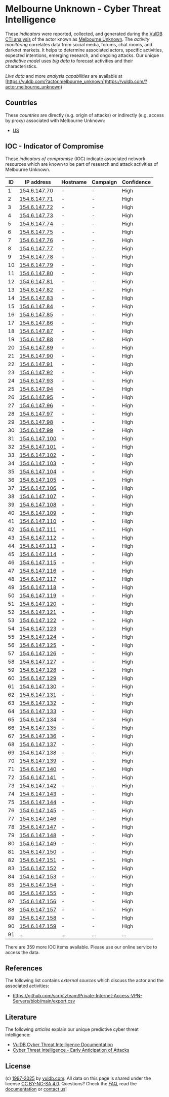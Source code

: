 # Melbourne Unknown - Cyber Threat Intelligence

These _indicators_ were reported, collected, and generated during the [VulDB CTI analysis](https://vuldb.com/?kb.cti) of the actor known as [Melbourne Unknown](https://vuldb.com/?actor.melbourne_unknown). The _activity monitoring_ correlates data from social media, forums, chat rooms, and darknet markets. It helps to determine associated actors, specific activities, expected intentions, emerging research, and ongoing attacks. Our unique _predictive model_ uses _big data_ to forecast activities and their characteristics.

_Live data_ and more _analysis capabilities_ are available at [https://vuldb.com/?actor.melbourne_unknown](https://vuldb.com/?actor.melbourne_unknown)

## Countries

These _countries_ are directly (e.g. origin of attacks) or indirectly (e.g. access by proxy) associated with Melbourne Unknown:

* [US](https://vuldb.com/?country.us)

## IOC - Indicator of Compromise

These _indicators of compromise_ (IOC) indicate associated network resources which are known to be part of research and attack activities of Melbourne Unknown.

ID | IP address | Hostname | Campaign | Confidence
-- | ---------- | -------- | -------- | ----------
1 | [154.6.147.70](https://vuldb.com/?ip.154.6.147.70) | - | - | High
2 | [154.6.147.71](https://vuldb.com/?ip.154.6.147.71) | - | - | High
3 | [154.6.147.72](https://vuldb.com/?ip.154.6.147.72) | - | - | High
4 | [154.6.147.73](https://vuldb.com/?ip.154.6.147.73) | - | - | High
5 | [154.6.147.74](https://vuldb.com/?ip.154.6.147.74) | - | - | High
6 | [154.6.147.75](https://vuldb.com/?ip.154.6.147.75) | - | - | High
7 | [154.6.147.76](https://vuldb.com/?ip.154.6.147.76) | - | - | High
8 | [154.6.147.77](https://vuldb.com/?ip.154.6.147.77) | - | - | High
9 | [154.6.147.78](https://vuldb.com/?ip.154.6.147.78) | - | - | High
10 | [154.6.147.79](https://vuldb.com/?ip.154.6.147.79) | - | - | High
11 | [154.6.147.80](https://vuldb.com/?ip.154.6.147.80) | - | - | High
12 | [154.6.147.81](https://vuldb.com/?ip.154.6.147.81) | - | - | High
13 | [154.6.147.82](https://vuldb.com/?ip.154.6.147.82) | - | - | High
14 | [154.6.147.83](https://vuldb.com/?ip.154.6.147.83) | - | - | High
15 | [154.6.147.84](https://vuldb.com/?ip.154.6.147.84) | - | - | High
16 | [154.6.147.85](https://vuldb.com/?ip.154.6.147.85) | - | - | High
17 | [154.6.147.86](https://vuldb.com/?ip.154.6.147.86) | - | - | High
18 | [154.6.147.87](https://vuldb.com/?ip.154.6.147.87) | - | - | High
19 | [154.6.147.88](https://vuldb.com/?ip.154.6.147.88) | - | - | High
20 | [154.6.147.89](https://vuldb.com/?ip.154.6.147.89) | - | - | High
21 | [154.6.147.90](https://vuldb.com/?ip.154.6.147.90) | - | - | High
22 | [154.6.147.91](https://vuldb.com/?ip.154.6.147.91) | - | - | High
23 | [154.6.147.92](https://vuldb.com/?ip.154.6.147.92) | - | - | High
24 | [154.6.147.93](https://vuldb.com/?ip.154.6.147.93) | - | - | High
25 | [154.6.147.94](https://vuldb.com/?ip.154.6.147.94) | - | - | High
26 | [154.6.147.95](https://vuldb.com/?ip.154.6.147.95) | - | - | High
27 | [154.6.147.96](https://vuldb.com/?ip.154.6.147.96) | - | - | High
28 | [154.6.147.97](https://vuldb.com/?ip.154.6.147.97) | - | - | High
29 | [154.6.147.98](https://vuldb.com/?ip.154.6.147.98) | - | - | High
30 | [154.6.147.99](https://vuldb.com/?ip.154.6.147.99) | - | - | High
31 | [154.6.147.100](https://vuldb.com/?ip.154.6.147.100) | - | - | High
32 | [154.6.147.101](https://vuldb.com/?ip.154.6.147.101) | - | - | High
33 | [154.6.147.102](https://vuldb.com/?ip.154.6.147.102) | - | - | High
34 | [154.6.147.103](https://vuldb.com/?ip.154.6.147.103) | - | - | High
35 | [154.6.147.104](https://vuldb.com/?ip.154.6.147.104) | - | - | High
36 | [154.6.147.105](https://vuldb.com/?ip.154.6.147.105) | - | - | High
37 | [154.6.147.106](https://vuldb.com/?ip.154.6.147.106) | - | - | High
38 | [154.6.147.107](https://vuldb.com/?ip.154.6.147.107) | - | - | High
39 | [154.6.147.108](https://vuldb.com/?ip.154.6.147.108) | - | - | High
40 | [154.6.147.109](https://vuldb.com/?ip.154.6.147.109) | - | - | High
41 | [154.6.147.110](https://vuldb.com/?ip.154.6.147.110) | - | - | High
42 | [154.6.147.111](https://vuldb.com/?ip.154.6.147.111) | - | - | High
43 | [154.6.147.112](https://vuldb.com/?ip.154.6.147.112) | - | - | High
44 | [154.6.147.113](https://vuldb.com/?ip.154.6.147.113) | - | - | High
45 | [154.6.147.114](https://vuldb.com/?ip.154.6.147.114) | - | - | High
46 | [154.6.147.115](https://vuldb.com/?ip.154.6.147.115) | - | - | High
47 | [154.6.147.116](https://vuldb.com/?ip.154.6.147.116) | - | - | High
48 | [154.6.147.117](https://vuldb.com/?ip.154.6.147.117) | - | - | High
49 | [154.6.147.118](https://vuldb.com/?ip.154.6.147.118) | - | - | High
50 | [154.6.147.119](https://vuldb.com/?ip.154.6.147.119) | - | - | High
51 | [154.6.147.120](https://vuldb.com/?ip.154.6.147.120) | - | - | High
52 | [154.6.147.121](https://vuldb.com/?ip.154.6.147.121) | - | - | High
53 | [154.6.147.122](https://vuldb.com/?ip.154.6.147.122) | - | - | High
54 | [154.6.147.123](https://vuldb.com/?ip.154.6.147.123) | - | - | High
55 | [154.6.147.124](https://vuldb.com/?ip.154.6.147.124) | - | - | High
56 | [154.6.147.125](https://vuldb.com/?ip.154.6.147.125) | - | - | High
57 | [154.6.147.126](https://vuldb.com/?ip.154.6.147.126) | - | - | High
58 | [154.6.147.127](https://vuldb.com/?ip.154.6.147.127) | - | - | High
59 | [154.6.147.128](https://vuldb.com/?ip.154.6.147.128) | - | - | High
60 | [154.6.147.129](https://vuldb.com/?ip.154.6.147.129) | - | - | High
61 | [154.6.147.130](https://vuldb.com/?ip.154.6.147.130) | - | - | High
62 | [154.6.147.131](https://vuldb.com/?ip.154.6.147.131) | - | - | High
63 | [154.6.147.132](https://vuldb.com/?ip.154.6.147.132) | - | - | High
64 | [154.6.147.133](https://vuldb.com/?ip.154.6.147.133) | - | - | High
65 | [154.6.147.134](https://vuldb.com/?ip.154.6.147.134) | - | - | High
66 | [154.6.147.135](https://vuldb.com/?ip.154.6.147.135) | - | - | High
67 | [154.6.147.136](https://vuldb.com/?ip.154.6.147.136) | - | - | High
68 | [154.6.147.137](https://vuldb.com/?ip.154.6.147.137) | - | - | High
69 | [154.6.147.138](https://vuldb.com/?ip.154.6.147.138) | - | - | High
70 | [154.6.147.139](https://vuldb.com/?ip.154.6.147.139) | - | - | High
71 | [154.6.147.140](https://vuldb.com/?ip.154.6.147.140) | - | - | High
72 | [154.6.147.141](https://vuldb.com/?ip.154.6.147.141) | - | - | High
73 | [154.6.147.142](https://vuldb.com/?ip.154.6.147.142) | - | - | High
74 | [154.6.147.143](https://vuldb.com/?ip.154.6.147.143) | - | - | High
75 | [154.6.147.144](https://vuldb.com/?ip.154.6.147.144) | - | - | High
76 | [154.6.147.145](https://vuldb.com/?ip.154.6.147.145) | - | - | High
77 | [154.6.147.146](https://vuldb.com/?ip.154.6.147.146) | - | - | High
78 | [154.6.147.147](https://vuldb.com/?ip.154.6.147.147) | - | - | High
79 | [154.6.147.148](https://vuldb.com/?ip.154.6.147.148) | - | - | High
80 | [154.6.147.149](https://vuldb.com/?ip.154.6.147.149) | - | - | High
81 | [154.6.147.150](https://vuldb.com/?ip.154.6.147.150) | - | - | High
82 | [154.6.147.151](https://vuldb.com/?ip.154.6.147.151) | - | - | High
83 | [154.6.147.152](https://vuldb.com/?ip.154.6.147.152) | - | - | High
84 | [154.6.147.153](https://vuldb.com/?ip.154.6.147.153) | - | - | High
85 | [154.6.147.154](https://vuldb.com/?ip.154.6.147.154) | - | - | High
86 | [154.6.147.155](https://vuldb.com/?ip.154.6.147.155) | - | - | High
87 | [154.6.147.156](https://vuldb.com/?ip.154.6.147.156) | - | - | High
88 | [154.6.147.157](https://vuldb.com/?ip.154.6.147.157) | - | - | High
89 | [154.6.147.158](https://vuldb.com/?ip.154.6.147.158) | - | - | High
90 | [154.6.147.159](https://vuldb.com/?ip.154.6.147.159) | - | - | High
91 | ... | ... | ... | ...

There are 359 more IOC items available. Please use our online service to access the data.

## References

The following list contains _external sources_ which discuss the actor and the associated activities:

* https://github.com/scriptzteam/Private-Internet-Access-VPN-Servers/blob/main/export.csv

## Literature

The following _articles_ explain our unique predictive cyber threat intelligence:

* [VulDB Cyber Threat Intelligence Documentation](https://vuldb.com/?kb.cti)
* [Cyber Threat Intelligence - Early Anticipation of Attacks](https://www.scip.ch/en/?labs.20201022)

## License

(c) [1997-2025](https://vuldb.com/?kb.changelog) by [vuldb.com](https://vuldb.com/?kb.about). All data on this page is shared under the license [CC BY-NC-SA 4.0](https://creativecommons.org/licenses/by-nc-sa/4.0/). Questions? Check the [FAQ](https://vuldb.com/?kb.faq), read the [documentation](https://vuldb.com/?kb) or [contact us](https://vuldb.com/?contact)!
